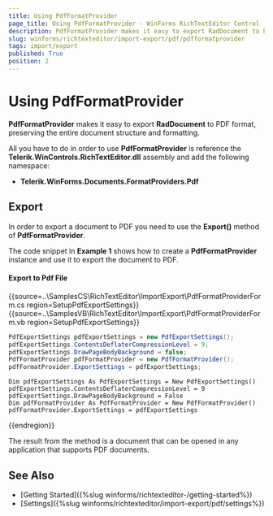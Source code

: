```yaml
---
title: Using PdfFormatProvider
page_title: Using PdfFormatProvider - WinForms RichTextEditor Control
description: PdfFormatProvider makes it easy to export RadDocument to PDF format, preserving the entire document structure and formatting in WinForms RichTextEditor.
slug: winforms/richtexteditor/import-export/pdf/pdfformatprovider
tags: import/export
published: True
position: 2
---
```


# Using PdfFormatProvider

__PdfFormatProvider__ makes it easy to export __RadDocument__ to PDF format, preserving the entire document structure and formatting.
  
All you have to do in order to use __PdfFormatProvider__ is reference the **Telerik.WinControls.RichTextEditor.dll** assembly and add the following namespace:
 
* __Telerik.WinForms.Documents.FormatProviders.Pdf__

## Export

In order to export a document to PDF you need to use the __Export()__ method of __PdfFormatProvider__.

The code snippet in __Example 1__ shows how to create a __PdfFormatProvider__ instance and use it to export the document to PDF.

#### Export to Pdf File
{{source=..\SamplesCS\RichTextEditor\ImportExport\PdfFormatProviderForm.cs region=SetupPdfExportSettings}} 
{{source=..\SamplesVB\RichTextEditor\ImportExport\PdfFormatProviderForm.vb region=SetupPdfExportSettings}}
````C#
PdfExportSettings pdfExportSettings = new PdfExportSettings();
pdfExportSettings.ContentsDeflaterCompressionLevel = 9;
pdfExportSettings.DrawPageBodyBackground = false;
PdfFormatProvider pdfFormatProvider = new PdfFormatProvider();
pdfFormatProvider.ExportSettings = pdfExportSettings;

````
````VB.NET
Dim pdfExportSettings As PdfExportSettings = New PdfExportSettings()
pdfExportSettings.ContentsDeflaterCompressionLevel = 9
pdfExportSettings.DrawPageBodyBackground = False
Dim pdfFormatProvider As PdfFormatProvider = New PdfFormatProvider()
pdfFormatProvider.ExportSettings = pdfExportSettings

````

{{endregion}}

The result from the method is a document that can be opened in any application that supports PDF documents.

## See Also

 * [Getting Started]({%slug winforms/richtexteditor-/getting-started%})
 * [Settings]({%slug winforms/richtexteditor/import-export/pdf/settings%})